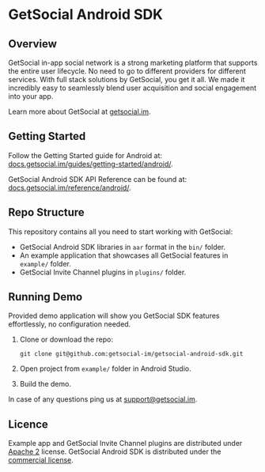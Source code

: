 # GetSocial Android SDK 

## Overview
GetSocial in-app social network is a strong marketing platform that supports the entire user lifecycle. No need to go to different providers for different services. With full stack solutions by GetSocial, you get it all. We made it incredibly easy to seamlessly blend user acquisition and social engagement into your app.

Learn more about GetSocial at [getsocial.im](http://getsocial.im).

## Getting Started

Follow the Getting Started guide for Android at: [docs.getsocial.im/guides/getting-started/android/](http://docs.getsocial.im/guides/getting-started/android/).

GetSocial Android SDK API Reference can be found at: [docs.getsocial.im/reference/android/](http://docs.getsocial.im/reference/android/).

## Repo Structure

This repository contains all you need to start working with GetSocial:

- GetSocial Android SDK libraries in `aar` format in the `bin/` folder.
- An example application that showcases all GetSocial features in `example/` folder.
- GetSocial Invite Channel plugins in `plugins/` folder. 

## Running Demo

Provided demo application will show you GetSocial SDK features effortlessly, no configuration needed.
 
1. Clone or download the repo:

       git clone git@github.com:getsocial-im/getsocial-android-sdk.git
   
1. Open project from `example/` folder in Android Studio.
1. Build the demo.

In case of any questions ping us at [support@getsocial.im](mailto:support@getsocial.im).


## Licence

Example app and GetSocial Invite Channel plugins are distributed under [Apache 2](https://choosealicense.com/licenses/apache-2.0/) license. GetSocial Android SDK is distributed under the [commercial license](https://www.getsocial.im/legal/).
